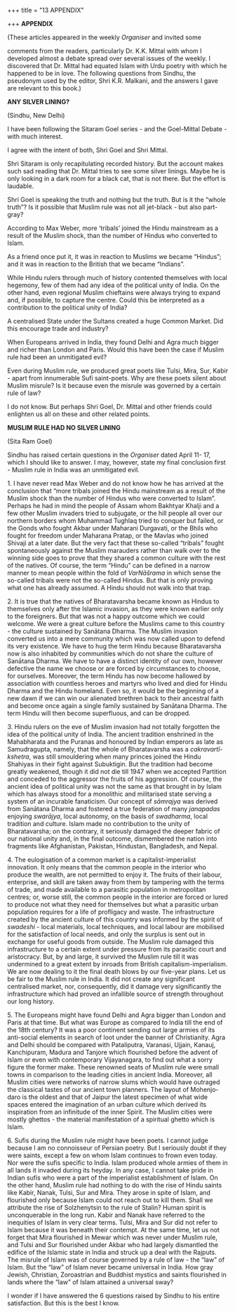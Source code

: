 +++
title = "13 APPENDIX"

+++
**APPENDIX**

(These articles appeared in the weekly *Organiser* and invited some

comments from the readers, particularly Dr. K.K. Mittal with whom I developed almost a debate spread over several issues of the weekly. I discovered that Dr. Mittal had equated Islam with Urdu poetry with which he happened to be in love. The following questions from Sindhu, the pseudonym used by the editor, Shri K.R. Malkani, and the answers I gave are relevant to this book.)  
 

**ANY SILVER LINING?**

(Sindhu, New Delhi)

I have been following the Sitaram Goel series - and the Goel-Mittal Debate - with much interest.

I agree with the intent of both, Shri Goel and Shri Mittal.

Shri Sitaram is only recapitulating recorded history. But the account makes such sad reading that Dr. Mittal tries to see some silver linings. Maybe he is only looking in a dark room for a black cat, that is not there. But the effort is laudable.

Shri Goel is speaking the truth and nothing but the truth. But is it the “whole truth”? Is it possible that Muslim rule was not all jet-black - but also part-gray?

According to Max Weber, more ‘tribals’ joined the Hindu mainstream as a result of the Muslim shock, than the number of Hindus who converted to Islam.

As a friend once put it, it was in reaction to Muslims we became “Hindus”; and it was in reaction to the British that we became “Indians”.

While Hindu rulers through much of history contented themselves with local hegemony, few of them had any idea of the political unity of India. On the other hand, even regional Muslim chieftains were always trying to expand and, if possible, to capture the centre. Could this be interpreted as a contribution to the political unity of India?

A centralised State under the Sultans created a huge Common Market. Did this encourage trade and industry?

When Europeans arrived in India, they found Delhi and Agra much bigger and richer than London and Paris. Would this have been the case if Muslim rule had been an unmitigated evil?

Even during Muslim rule, we produced great poets like Tulsi, Mira, Sur, Kabir - apart from innumerable Sufi saint-poets. Why are these poets silent about Muslim misrule? Is it because even the misrule was governed by a certain rule of law?

I do not know. But perhaps Shri Goel, Dr. Mittal and other friends could enlighten us all on these and other related points.  
 

**MUSLIM RULE HAD NO SILVER LINING**

(Sita Ram Goel)

Sindhu has raised certain questions in the *Organiser* dated April 11- 17, which I should like to answer. I may, however, state my final conclusion first - Muslim rule in India was an unmitigated evil.

1\. I have never read Max Weber and do not know how he has arrived at the conclusion that “more tribals joined the Hindu mainstream as a result of the Muslim shock than the number of Hindus who were converted to Islam”. Perhaps he had in mind the people of Assam whom Bakhtyar Khalji and a few other Muslim invaders tried to subjugate, or the hill people all over our northern borders whom Muhammad Tughlaq tried to conquer but failed, or the Gonds who fought Akbar under Maharani Durgavati, or the Bhils who fought for freedom under Maharana Pratap, or the Mavlas who joined Shivaji at a later date. But the very fact that these so-called “tribals” fought spontaneously against the Muslim marauders rather than walk over to the winning side goes to prove that they shared a common culture with the rest of the natives. Of course, the term “Hindu” can be defined in a narrow manner to mean people within the fold of *VarNāšrama* in which sense the so-called tribals were not the so-called Hindus. But that is only proving what one has already assumed. A Hindu should not walk into that trap.

2\. It is true that the natives of Bharatavarsha became known as Hindus to themselves only after the Islamic invasion, as they were known earlier only to the foreigners. But that was not a happy outcome which we could welcome. We were a great culture before the Muslims came to this country - the culture sustained by Sanātana Dharma. The Muslim invasion converted us into a mere community which was now called upon to defend its very existence. We have to hug the term Hindu because Bharatavarsha now is also inhabited by communities which do not share the culture of Sanātana Dharma. We have to have a distinct identity of our own, however defective the name we choose or are forced by circumstances to choose, for ourselves. Moreover, the term Hindu has now become hallowed by association with countless heroes and martyrs who lived and died for Hindu Dharma and the Hindu homeland. Even so, it would be the beginning of a new dawn if we can win our alienated brethren back to their ancestral faith and become once again a single family sustained by Sanātana Dharma. The term Hindu will then become superfluous, and can be dropped.

3\. Hindu rulers on the eve of Muslim invasion had not totally forgotten the idea of the political unity of India. The ancient tradition enshrined in the Mahabharata and the Puranas and honoured by Indian emperors as late as Samudragupta, namely, that the whole of Bharatavarsha was a *cakravartī-kshetra*, was still smouldering when many princes joined the Hindu Shahiyas in their fight against Subuktigin. But the tradition had become greatly weakened, though it did not die till 1947 when we accepted Partition and conceded to the aggressor the fruits of his aggression. Of course, the ancient idea of political unity was not the same as that brought in by Islam which has always stood for a monolithic and militarised state serving a system of an incurable fanaticism. Our concept of *sāmrajya* was derived from Sanātana Dharma and fostered a true federation of many *janapadas* enjoying *swarājya*, local autonomy, on the basis of *swadharma*, local tradition and culture. Islam made no contribution to the unity of Bharatavarsha; on the contrary, it seriously damaged the deeper fabric of our national unity and, in the final outcome, dismembered the nation into fragments like Afghanistan, Pakistan, Hindustan, Bangladesh, and Nepal.

4\. The eulogisation of a common market is a capitalist-imperialist innovation. It only means that the common people in the interior who produce the wealth, are not permitted to enjoy it. The fruits of their labour, enterprise, and skill are taken away from them by tampering with the terms of trade, and made available to a parasitic population in metropolitan centres; or, worse still, the common people in the interior are forced or lured to produce not what they need for themselves but what a parasitic urban population requires for a life of profligacy and waste. The infrastructure created by the ancient culture of this country was informed by the spirit of *swadeshi* - local materials, local techniques, and local labour are mobilised for the satisfaction of local needs, and only the surplus is sent out in exchange for useful goods from outside. The Muslim rule damaged this infrastructure to a certain extent under pressure from its parasitic court and aristocracy. But, by and large, it survived the Muslim rule till it was undermined to a great extent by inroads from British capitalism-imperialism. We are now dealing to it the final death blows by our five-year plans. Let us be fair to the Muslim rule in India. It did not create any significant centralised market, nor, consequently, did it damage very significantly the infrastructure which had proved an infallible source of strength throughout our long history.

5\. The Europeans might have found Delhi and Agra bigger than London and Paris at that time. But what was Europe as compared to India till the end of the 18th century? It was a poor continent sending out large armies of its anti-social elements in search of loot under the banner of Christianity. Agra and Delhi should be compared with Pataliputra, Varanasi, Ujjain, Kanauj, Kanchipuram, Madura and Tanjore which flourished before the advent of Islam or even with contemporary Vijayanagara, to find out what a sorry figure the former make. These renowned seats of Muslim rule were small towns in comparison to the leading cities in ancient India. Moreover, all Muslim cities were networks of narrow slums which would have outraged the classical tastes of our ancient town planners. The layout of Mohenjo-daro is the oldest and that of Jaipur the latest specimen of what wide spaces entered the imagination of an urban culture which derived its inspiration from an infinitude of the inner Spirit. The Muslim cities were mostly ghettos - the material manifestation of a spiritual ghetto which is Islam.

6\. Sufis during the Muslim rule might have been poets. I cannot judge because I am no connoisseur of Persian poetry. But I seriously doubt if they were saints, except a few on whom Islam continues to frown even today. Nor were the sufis specific to India. Islam produced whole armies of them in all lands it invaded during its heyday. In any case, I cannot take pride in Indian sufis who were a part of the imperialist establishment of Islam. On the other hand, Muslim rule had nothing to do with the rise of Hindu saints like Kabir, Nanak, Tulsi, Sur and Mira. They arose in spite of Islam, and flourished only because Islam could not reach out to kill them. Shall we attribute the rise of Solzhenytsin to the rule of Stalin? Human spirit is unconquerable in the long run. Kabir and Nanak have referred to the inequities of Islam in very clear terms. Tulsi, Mira and Sur did not refer to Islam because it was beneath their contempt. At the same time, let us not forget that Mira flourished in Mewar which was never under Muslim rule, and Tulsi and Sur flourished under Akbar who had largely dismantled the edifice of the Islamic state in India and struck up a deal with the Rajputs. The misrule of Islam was of course governed by a rule of law - the “law” of Islam. But the “law” of Islam never became universal in India. How gray Jewish, Christian, Zoroastrian and Buddhist mystics and saints flourished in lands where the “law” of Islam attained a universal sway?

I wonder if I have answered the 6 questions raised by Sindhu to his entire satisfaction. But this is the best I know.  
 


